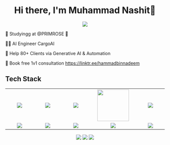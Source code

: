 <body>
  <div align="center">
    <h1> Hi there, I'm Muhammad Nashit👋<a href="https://hammad-air.github.io/Nashit/"></h1>
  </div>
<p align="center">
<a href="https://github.com/hammad-air"><img src="https://readme-typing-svg.herokuapp.com/?lines=NLP+and+Web+Developer;Mern+Stack+Developer&font=Roboto&size=26&duration=3500&pause=500&center=true&width=500&height=50&color=eab676"></a>
	
<!-- ## My WordPress Course 
- [Mubashar Nouman](https://www.youtube.com/channel/UC6lUUWMyuiibsJzV8BNdaEQ)
 -->

🤵 Studyingg at @PRIMROSE 🤖
	
👨‍💻 AI Engineer CargoAI
	
💸 Help 80+ Clients via Generative AI & Automation

📧 Book free 1v1 consultation https://linktr.ee/hammadbinnadeem
 
<h2>Tech Stack</h2>

<table width="100">
<tr>
    <td align='center' width="200">
        <img src="https://play-lh.googleusercontent.com/MPDzYIvnXkFgILeyVYa1ZrBhWrQI6voJQ83R3TGhUvU4jjcV3ClQVlhuWDucmSkSwqc" >
    </td>

  <td align='center' width="200">
        <img src="https://images.prismic.io/turing/652ebea8fbd9a45bcec8188d_What_Goes_Behind_Writing_a_Flawless_CSS_Code_37742e2bcf.webp?auto=format,compress"  >
    </td>
 <td align='center' width="200">
        <img src="https://firebasestorage.googleapis.com/v0/b/foodapp-lqii.appspot.com/o/internee.pk%20raphics%2Fnextjs-icon-dark-background.png?alt=media&token=fe7213b5-5848-4391-b293-77118f3cb456">
    </td>
 <td align='center' width="200">
        <img src="https://www.svgrepo.com/show/353648/dialogflow.svg" width="100">
    </td>
 <td align='center' width="200">
        <img src="https://www.vectorlogo.zone/logos/reactjs/reactjs-ar21.svg">
    </td>
 
</tr>
 
<tr>
    <td align='center'>
        <img src="https://firebasestorage.googleapis.com/v0/b/foodapp-lqii.appspot.com/o/internee.pk%20raphics%2FMicrosoft-Azure-logo.jpg?alt=media&token=5d196928-848c-433b-b332-c91e7714ab74">
    </td>
    <td align='center'>
        <img src="https://firebasestorage.googleapis.com/v0/b/foodapp-lqii.appspot.com/o/internee.pk%20raphics%2Faws.png?alt=media&token=e52f5663-5727-412e-8f03-03c7a3adc4fe">
    </td>
 <td align='center'>
        <img src="https://firebasestorage.googleapis.com/v0/b/foodapp-lqii.appspot.com/o/internee.pk%20raphics%2F1_44fD_VXcqw2kDWublQLONw.jpg?alt=media&token=352d5775-d1a4-4809-b40b-168a05e8b553" >
    </td>
     <td align='center'>
        <img src="https://firebasestorage.googleapis.com/v0/b/foodapp-lqii.appspot.com/o/internee.pk%20raphics%2FPinecone-Primary-Logo-White.png?alt=media&token=83a42d53-6832-4da8-b5ee-db7fb310b4a7">
    </td>    
    <td align='center'>
        <img src="https://github.com/abranhe/programming-languages-logos/blob/master/src/javascript/javascript.svg">
    </td>
</tr>

    
</table>
</p>
<p align="center">
<a href="https://www.linkedin.com/in/muhammad-nashit-579676352?utm_source=share&utm_campaign=share_via&utm_content=profile&utm_medium=android_app"><img src="https://img.shields.io/badge/-nashit%20Sheikh-0077B5?style=flat&logo=Linkedin&logoColor=white"/></a>
<a href="mailto:muhammadnashitulislam@gmail.com"><img src="https://img.shields.io/badge/-muhammadnashitulislam@gmail.com-D14836?style=flat&logo=Gmail&logoColor=white"/></a>
<a href="https://www.instagram.com/nashit_ul_islam?igsh=Z2Zxb2NpYXA2MG5y"><img src="https://img.shields.io/badge/-@nashit-E4405F?style=flat&logo=Instagram&logoColor=white"/></a>
 </p>
 
<br>
